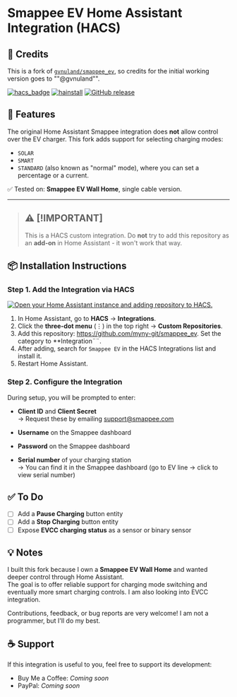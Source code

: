 # Smappee EV Home Assistant Integration (HACS)

## 🧠 Credits
This is a fork of [`gvnuland/smappee_ev`](https://github.com/gvnuland/smappee_ev), so credits for the initial working version goes to ""@gvnuland"".

[![hacs_badge](https://img.shields.io/badge/HACS-Default-blue.svg?style=flat-square)](https://hacs.xyz)
[![hainstall](https://img.shields.io/badge/dynamic/json?style=for-the-badge&logo=home-assistant&logoColor=ccc&label=usage&suffix=%20installs&cacheSeconds=15600&url=https://analytics.home-assistant.io/custom_integrations.json&query=$.smappee_ev.total)](https://my.home-assistant.io/redirect/config_flow_start/?domain=smappee_ev)
[![GitHub release](https://img.shields.io/github/v/release/myny-git/smappee_ev?style=flat-square)](https://github.com/myny-git/smappee_ev/releases)

<!--
> [!NOTE]  
[![GitHub](https://img.shields.io/badge/Source-GitHub-black?logo=github&style=flat-square)](https://github.com/sponsors/myny-git) // to be set!
[![BuyMeACoffee](https://img.shields.io/badge/Buy%20me%20a%20coffee-donate-yellow?logo=buymeacoffee&style=flat-square)](https://www.buymeacoffee.com/YOURUSERNAME)  // to be set
[![PayPal](https://img.shields.io/badge/Donate-PayPal-blue?logo=paypal&style=flat-square)](https://www.paypal.me/YOURUSERNAME) 
-->

## 🔧 Features
The original Home Assistant Smappee integration does **not** allow control over the EV charger. This fork adds support for selecting charging modes:

- `SOLAR`
- `SMART`
- `STANDARD` (also known as "normal" mode), where you can set a percentage or a current.

✅ Tested on: **Smappee EV Wall Home**, single cable version.

---

> ## ⚠️ [!IMPORTANT]
> This is a HACS custom integration.
> Do **not** try to add this repository as an **add-on** in Home Assistant - it won't work that way.

## 📦 Installation Instructions
### Step 1. Add the Integration via HACS

[![Open your Home Assistant instance and adding repository to HACS.](https://my.home-assistant.io/badges/hacs_repository.svg)](https://my.home-assistant.io/redirect/hacs_repository/?owner=myny-git&repository=smappee_ev&category=integration)

1. In Home Assistant, go to **HACS** → **Integrations**.
2. Click the **three-dot menu** (⋮) in the top right → **Custom Repositories**.
3. Add this repository: https://github.com/myny-git/smappee_ev. Set the category to **Integration¨¨.
4. After adding, search for `Smappee EV` in the HACS Integrations list and install it.
5. Restart Home Assistant.

### Step 2. Configure the Integration

During setup, you will be prompted to enter:

- **Client ID** and **Client Secret**  
→ Request these by emailing [support@smappee.com](mailto:support@smappee.com)

- **Username** on the Smappee dashboard
- **Password** on the Smappee dashboard
- **Serial number** of your charging station  
→ You can find it in the Smappee dashboard (go to EV line → click to view serial number)

## ✅ To Do

- [ ] Add a **Pause Charging** button entity
- [ ] Add a **Stop Charging** button entity
- [ ] Expose **EVCC charging status** as a sensor or binary sensor  

## 💡 Notes

I built this fork because I own a **Smappee EV Wall Home** and wanted deeper control through Home Assistant.  
The goal is to offer reliable support for charging mode switching and eventually more smart charging controls.
I am also looking into EVCC integration.

Contributions, feedback, or bug reports are very welcome! I am not a programmer, but I'll do my best.

## ☕ Support

If this integration is useful to you, feel free to support its development:

- Buy Me a Coffee: _Coming soon_
- PayPal: _Coming soon_
